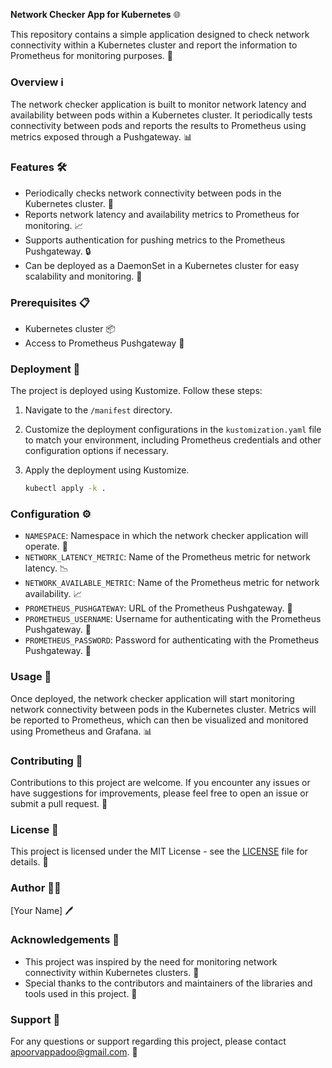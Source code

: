 **Network Checker App for Kubernetes** 🌐

This repository contains a simple application designed to check network connectivity within a Kubernetes cluster and report the information to Prometheus for monitoring purposes. 🚀

### Overview ℹ️

The network checker application is built to monitor network latency and availability between pods within a Kubernetes cluster. It periodically tests connectivity between pods and reports the results to Prometheus using metrics exposed through a Pushgateway. 📊

### Features 🛠️

- Periodically checks network connectivity between pods in the Kubernetes cluster. 🔄
- Reports network latency and availability metrics to Prometheus for monitoring. 📈
- Supports authentication for pushing metrics to the Prometheus Pushgateway. 🔒
- Can be deployed as a DaemonSet in a Kubernetes cluster for easy scalability and monitoring. 🚢

### Prerequisites 📋

- Kubernetes cluster 📦
- Access to Prometheus Pushgateway 🔑

### Deployment 🚀

The project is deployed using Kustomize. Follow these steps:

1. Navigate to the `/manifest` directory.

2. Customize the deployment configurations in the `kustomization.yaml` file to match your environment, including Prometheus credentials and other configuration options if necessary.

3. Apply the deployment using Kustomize.

   ```bash
   kubectl apply -k .
   ```

### Configuration ⚙️

- `NAMESPACE`: Namespace in which the network checker application will operate. 📂
- `NETWORK_LATENCY_METRIC`: Name of the Prometheus metric for network latency. 📉
- `NETWORK_AVAILABLE_METRIC`: Name of the Prometheus metric for network availability. 📈
- `PROMETHEUS_PUSHGATEWAY`: URL of the Prometheus Pushgateway. 🚪
- `PROMETHEUS_USERNAME`: Username for authenticating with the Prometheus Pushgateway. 👤
- `PROMETHEUS_PASSWORD`: Password for authenticating with the Prometheus Pushgateway. 🔑

### Usage 🚀

Once deployed, the network checker application will start monitoring network connectivity between pods in the Kubernetes cluster. Metrics will be reported to Prometheus, which can then be visualized and monitored using Prometheus and Grafana. 📊

### Contributing 🤝

Contributions to this project are welcome. If you encounter any issues or have suggestions for improvements, please feel free to open an issue or submit a pull request. 🎉

### License 📄

This project is licensed under the MIT License - see the [LICENSE](LICENSE) file for details. 📜

### Author 🧑‍💻

[Your Name] 🖊️

### Acknowledgements 🙏

- This project was inspired by the need for monitoring network connectivity within Kubernetes clusters. 🌟
- Special thanks to the contributors and maintainers of the libraries and tools used in this project. 🙌

### Support 📧

For any questions or support regarding this project, please contact apoorvappadoo@gmail.com. 📮